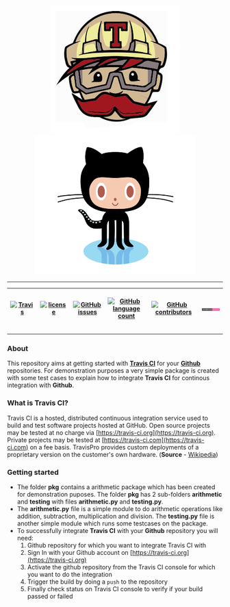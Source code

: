 <p align="center"><img src="/misc/travis-ci.gif"><img src="/misc/github.gif" height=325 width=375></p>

---
 
 
| &nbsp;&nbsp;&nbsp;[![Travis](https://img.shields.io/travis/ajaymache/travis-ci-with-github.svg)](https://travis-ci.org/ajaymache/travis-ci-with-github)&nbsp;&nbsp;&nbsp; | &nbsp;&nbsp;&nbsp;[![license](https://img.shields.io/github/license/ajaymache/travis-ci-with-github.svg)](https://opensource.org/licenses/MIT)&nbsp;&nbsp;&nbsp; | &nbsp;&nbsp;&nbsp;[![GitHub issues](https://img.shields.io/github/issues/ajaymache/travis-ci-with-github.svg?colorB=DAA520)](https://github.com/ajaymache/travis-ci-with-github/issues)&nbsp;&nbsp;&nbsp; | &nbsp;&nbsp;&nbsp;[![GitHub language count](https://img.shields.io/github/languages/count/ajaymache/travis-ci-with-github.svg?colorB=ff5733)](https://github.com/ajaymache/travis-ci-with-github)&nbsp;&nbsp;&nbsp; | &nbsp;&nbsp;&nbsp;[![GitHub contributors](https://img.shields.io/github/contributors/ajaymache/travis-ci-with-github.svg?colorB=008080)](https://GitHub.com/ajaymache/travis-ci-with-github/graphs/contributors/)&nbsp;&nbsp;&nbsp; | &nbsp;&nbsp;&nbsp;![Contributions](/shields/contributions.svg)&nbsp;&nbsp;&nbsp; |
|-------|---------|---------|---------|---------|---------|


---

### About
This repository aims at getting started with **[Travis CI](https://travis-ci.org)** for your **[Github](https://github.com)** repositories. For demonstration purposes a very simple package is created with some test cases to explain how to integrate **Travis CI** for continous integration with **Github**.

### What is Travis CI?
Travis CI is a hosted, distributed continuous integration service used to build and test software projects hosted at GitHub.
Open source projects may be tested at no charge via [https://travis-ci.org](https://travis-ci.org). Private projects may be tested at [https://travis-ci.com](https://travis-ci.com) on a fee basis. TravisPro provides custom deployments of a proprietary version on the customer's own hardware. (**Source** - [Wikipedia](https://en.wikipedia.org/wiki/Travis_CI))

### Getting started
- The folder **pkg** contains a arithmetic package which has been created for demonstration puposes. The folder **pkg** has 2 sub-folders **arithmetic** and **testing** with files **arithmetic.py** and **testing.py**.
- The **arithmetic.py** file is a simple module to do arithmetic operations like addition, subtraction, multiplication and division. The **testing.py** file is another simple module which runs some testcases on the package.
- To successfully integrate **Travis CI** with your **Github** repository you will need:  
    1. Github repository for which you want to integrate Travis CI with
    2. Sign In with your Github account on [https://travis-ci.org](https://travis-ci.org)
    3. Activate the github repository from the Travis CI console for which you want to do the integration
    4. Trigger the build by doing a ```push``` to the repository
    5. Finally check status on Travis CI console to verify if your build passed or failed 
